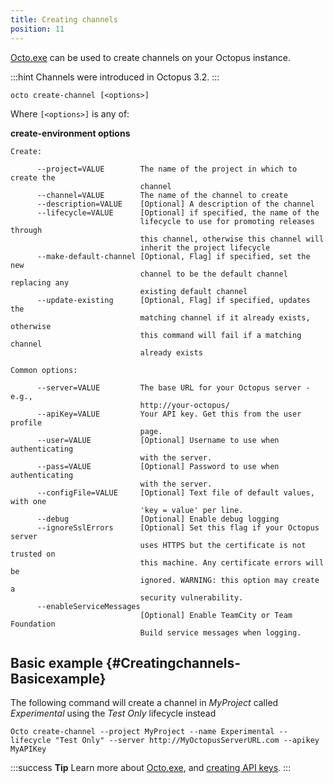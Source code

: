 ```yaml
---
title: Creating channels
position: 11
---
```


[Octo.exe](/docs/api-and-integration/octo.exe-command-line/index.md) can be used to create channels on your Octopus instance.

:::hint
Channels were introduced in Octopus 3.2.
:::

```text
octo create-channel [<options>]
```

Where `[<options>]` is any of:

**create-environment options**

```text
Create: 

      --project=VALUE        The name of the project in which to create the 
                             channel
      --channel=VALUE        The name of the channel to create
      --description=VALUE    [Optional] A description of the channel
      --lifecycle=VALUE      [Optional] if specified, the name of the 
                             lifecycle to use for promoting releases through 
                             this channel, otherwise this channel will 
                             inherit the project lifecycle
      --make-default-channel [Optional, Flag] if specified, set the new 
                             channel to be the default channel replacing any 
                             existing default channel
      --update-existing      [Optional, Flag] if specified, updates the 
                             matching channel if it already exists, otherwise 
                             this command will fail if a matching channel 
                             already exists

Common options: 

      --server=VALUE         The base URL for your Octopus server - e.g., 
                             http://your-octopus/
      --apiKey=VALUE         Your API key. Get this from the user profile 
                             page.
      --user=VALUE           [Optional] Username to use when authenticating 
                             with the server.
      --pass=VALUE           [Optional] Password to use when authenticating 
                             with the server.
      --configFile=VALUE     [Optional] Text file of default values, with one 
                             'key = value' per line.
      --debug                [Optional] Enable debug logging
      --ignoreSslErrors      [Optional] Set this flag if your Octopus server 
                             uses HTTPS but the certificate is not trusted on 
                             this machine. Any certificate errors will be 
                             ignored. WARNING: this option may create a 
                             security vulnerability.
      --enableServiceMessages
                             [Optional] Enable TeamCity or Team Foundation 
                             Build service messages when logging.
```

## Basic example {#Creatingchannels-Basicexample}

The following command will create a channel in *MyProject* called *Experimental* using the *Test Only* lifecycle instead

```text
Octo create-channel --project MyProject --name Experimental --lifecycle "Test Only" --server http://MyOctopusServerURL.com --apikey MyAPIKey
```

:::success
**Tip**
Learn more about [Octo.exe](/docs/api-and-integration/octo.exe-command-line/index.md), and [creating API keys](/docs/how-to/how-to-create-an-api-key.md).
:::
